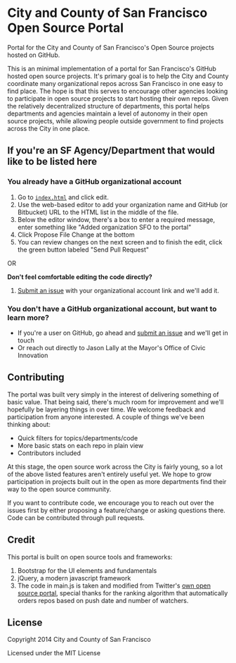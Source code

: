 City and County of San Francisco Open Source Portal
================

Portal for the City and County of San Francisco's Open Source projects hosted on GitHub.

This is an minimal implementation of a portal for San Francisco's GitHub hosted open source projects. It's primary goal is to help the City and County coordinate many organizational repos across San Francisco in one easy to find place. The hope is that this serves to encourage other agencies looking to participate in open source projects to start hosting their own repos. Given the relatively decentralized structure of departments, this portal helps departments and agencies maintain a level of autonomy in their open source projects, while allowing people outside government to find projects across the City in one place.


## If you're an SF Agency/Department that would like to be listed here

### You already have a GitHub organizational account

1. Go to [`index.html`](https://github.com/SFMOCI/sfmoci.github.io/blob/master/index.html)
   and click edit.
2. Use the web-based editor to add your organization name and GitHub
   (or Bitbucket) URL to the HTML list in the middle of the file.
3. Below the editor window, there's a box to enter a required message, enter something like "Added organization SFO to the portal"
4. Click Propose File Change at the bottom
5. You can review changes on the next screen and to finish the edit, click the green button labeled "Send Pull Request"

OR

**Don't feel comfortable editing the code directly?**

1. [Submit an issue](https://github.com/SFMOCI/sfmoci.github.io/issues/new) with your organizational account link and we'll add it.

### You don't have a GitHub organizational account, but want to learn more?

- If you're a user on GitHub, go ahead and [submit an issue](https://github.com/SFMOCI/sfmoci.github.io/issues/new) and we'll get in touch
- Or reach out directly to Jason Lally at the Mayor's Office of Civic Innovation

## Contributing

The portal was built very simply in the interest of delivering something of basic value. That being said, there's much room for improvement and we'll hopefully be layering things in over time. We welcome feedback and participation from anyone interested. A couple of things we've been thinking about:

- Quick filters for topics/departments/code
- More basic stats on each repo in plain view
- Contributors included

At this stage, the open source work across the City is fairly young, so a lot of the above listed features aren't entirely useful yet. We hope to grow participation in projects built out in the open as more departments find their way to the open source community.

If you want to contribute code, we encourage you to reach out over the issues first by either proposing a feature/change or asking questions there. Code can be contributed through pull requests.

## Credit

This portal is built on open source tools and frameworks:

1. Bootstrap for the UI elements and fundamentals
2. jQuery, a modern javascript framework
3. The code in main.js is taken and modified from Twitter's [own open source portal](https://github.com/twitter/twitter.github.com), special thanks for the ranking algorithm that automatically orders repos based on push date and number of watchers.

## License

Copyright 2014 City and County of San Francisco

Licensed under the MIT License
